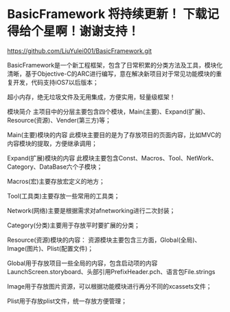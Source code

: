 # BasicFramework 将持续更新！ 下载记得给个星啊！谢谢支持！

https://github.com/LiuYulei001/BasicFramework.git

BasicFramework是一个新工程框架，包含了日常积累的分类方法及工具，模块化清晰，基于Objective-C的ARC进行编写，意在解决新项目对于常见功能模块的重复开发，代码支持iOS7以后版本；

超小内存，绝无垃圾文件及无用集成，方便实用，轻量级框架！

模块简介
主项目中的分层主要包含四个模块，Main(主要)、Expand(扩展)、Resource(资源)、Vender(第三方)等；

Main(主要)模块的内容
此模块主要目的是为了存放项目的页面内容，比如MVC的内容模块的提取，方便继承调用；

Expand(扩展)模块的内容
此模块主要包含Const、Macros、Tool、NetWork、Category、DataBase六个子模块；

Macros(宏)主要存放宏定义的地方；

Tool(工具类)主要存放一些常用的工具类；

Network(网络)主要是根据需求对afnetworking进行二次封装；

Category(分类)主要用于存放平时要扩展的分类；

Resource(资源)模块的内容：
资源模块主要包含三方面，Global(全局)、Image(图片)、Plist(配置文件)；

Global用于存放项目一些全局的内容，包含启动项的内容LaunchScreen.storyboard、头部引用PrefixHeader.pch、语言包File.strings

Image用于存放图片资源，可以根据功能模块进行再分不同的xcassets文件；

Plist用于存放plist文件，统一存放方便管理；

